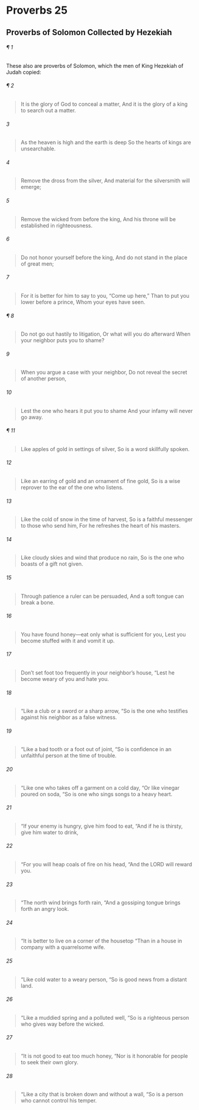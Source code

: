 # Proverbs 25
## Proverbs of Solomon Collected by Hezekiah
###### ¶ 1
These also are proverbs of Solomon, which the men of King Hezekiah of Judah copied:
###### ¶ 2
> It is the glory of God to conceal a matter,
> And it is the glory of a king to search out a matter.
###### 3
> As the heaven is high and the earth is deep
> So the hearts of kings are unsearchable.
###### 4
> Remove the dross from the silver,
> And material for the silversmith will emerge;
###### 5
> Remove the wicked from before the king,
> And his throne will be established in righteousness.
###### 6
> Do not honor yourself before the king,
> And do not stand in the place of great men;
###### 7
> For it is better for him to say to you, “Come up here,”
> Than to put you lower before a prince,
> Whom your eyes have seen.
###### ¶ 8
> Do not go out hastily to litigation,
> Or what will you do afterward
> When your neighbor puts you to shame?
###### 9
> When you argue a case with your neighbor,
> Do not reveal the secret of another person,
###### 10
> Lest the one who hears it put you to shame
> And your infamy will never go away.
###### ¶ 11
> Like apples of gold in settings of silver,
> So is a word skillfully spoken.
###### 12
> Like an earring of gold and an ornament of fine gold,
> So is a wise reprover to the ear of the one who listens.
###### 13
> Like the cold of snow in the time of harvest,
> So is a faithful messenger to those who send him,
> For he refreshes the heart of his masters.
###### 14
> Like cloudy skies and wind that produce no rain,
> So is the one who boasts of a gift not given.
###### 15
> Through patience a ruler can be persuaded,
> And a soft tongue can break a bone.
###### 16
> You have found honey—eat only what is sufficient for you,
> Lest you become stuffed with it and vomit it up.
###### 17
> Don’t set foot too frequently in your neighbor’s house,
> “Lest he become weary of you and hate you.
###### 18
> “Like a club or a sword or a sharp arrow,
> “So is the one who testifies against his neighbor as a false witness.
###### 19
> “Like a bad tooth or a foot out of joint,
> “So is confidence in an unfaithful person at the time of trouble.
###### 20
> “Like one who takes off a garment on a cold day,
> “Or like vinegar poured on soda,
> “So is one who sings songs to a heavy heart.
###### 21
> “If your enemy is hungry, give him food to eat,
> “And if he is thirsty, give him water to drink,
###### 22
> “For you will heap coals of fire on his head,
> “And the LORD will reward you.
###### 23
> “The north wind brings forth rain,
> “And a gossiping tongue brings forth an angry look.
###### 24
> “It is better to live on a corner of the housetop
> “Than in a house in company with a quarrelsome wife.
###### 25
> “Like cold water to a weary person,
> “So is good news from a distant land.
###### 26
> “Like a muddied spring and a polluted well,
> “So is a righteous person who gives way before the wicked.
###### 27
> “It is not good to eat too much honey,
> “Nor is it honorable for people to seek their own glory.
###### 28
> “Like a city that is broken down and without a wall,
> “So is a person who cannot control his temper.
